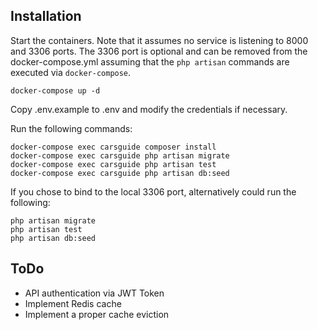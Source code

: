 
## Installation

Start the containers. Note that it assumes no service is listening to 8000 and 3306 ports.
The 3306 port is optional and can be removed from the docker-compose.yml assuming that the
`php artisan` commands are executed via `docker-compose`.

	docker-compose up -d

Copy .env.example to .env and modify the credentials if necessary.

Run the following commands:

    docker-compose exec carsguide composer install
    docker-compose exec carsguide php artisan migrate
    docker-compose exec carsguide php artisan test
    docker-compose exec carsguide php artisan db:seed

If you chose to bind to the local 3306 port, alternatively could run the following:

    php artisan migrate
    php artisan test
    php artisan db:seed

## ToDo

- API authentication via JWT Token
- Implement Redis cache
- Implement a proper cache eviction
